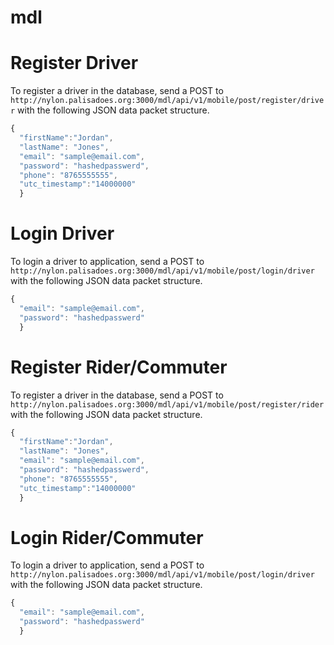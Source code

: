 # mdl

# Register Driver
To register a driver in the database, send a POST to `http://nylon.palisadoes.org:3000/mdl/api/v1/mobile/post/register/driver` with the following JSON data packet structure.

```javascript
{
  "firstName":"Jordan",
  "lastName": "Jones",
  "email": "sample@email.com",
  "password": "hashedpasswerd",
  "phone": "8765555555",
  "utc_timestamp":"14000000"
  }
```

# Login Driver
To login a driver to application, send a POST to `http://nylon.palisadoes.org:3000/mdl/api/v1/mobile/post/login/driver` with the following JSON data packet structure.

```javascript
{
  "email": "sample@email.com",
  "password": "hashedpasswerd"
  }
```

# Register Rider/Commuter
To register a driver in the database, send a POST to `http://nylon.palisadoes.org:3000/mdl/api/v1/mobile/post/register/rider` with the following JSON data packet structure.

```javascript
{
  "firstName":"Jordan",
  "lastName": "Jones",
  "email": "sample@email.com",
  "password": "hashedpasswerd",
  "phone": "8765555555",
  "utc_timestamp":"14000000"
  }
```

# Login Rider/Commuter
To login a driver to application, send a POST to `http://nylon.palisadoes.org:3000/mdl/api/v1/mobile/post/login/driver` with the following JSON data packet structure.

```javascript
{
  "email": "sample@email.com",
  "password": "hashedpasswerd"
  }
```
